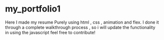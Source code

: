 # my_portfolio1
Here I made my resume Purely using html , css , animation and flex.
I done it through a complete walkthrough process , so i will update the functionality in using the javascript 
feel free to contribute!
